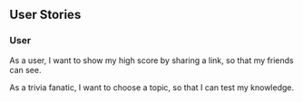 ## User Stories 

### User 

As a user, I want to show my high score by sharing a link, so that my friends can see. 

As a trivia fanatic, I want to choose a topic, so that I can test my knowledge.   